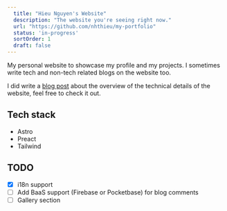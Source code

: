 ```yaml
---
  title: "Hieu Nguyen's Website"
  description: "The website you're seeing right now."
  url: "https://github.com/nhthieu/my-portfolio"
  status: 'in-progress'
  sortOrder: 1
  draft: false
---
```


My personal website to showcase my profile and my projects. I sometimes write tech and non-tech related blogs on the website too.

I did write a [blog post](/blog/tech-stack) about the overview of the technical details of the website, feel free to check it out.

## Tech stack

- Astro
- Preact
- Tailwind

## TODO

- [x] i18n support
- [ ] Add BaaS support (Firebase or Pocketbase) for blog comments
- [ ] Gallery section
